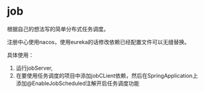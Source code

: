# job
根据自己的想法写的简单分布式任务调度。

注册中心使用nacos，使用eureka的话修改依赖已经配置文件可以无缝替换。

具体使用：
  1. 运行jobServer,
  2. 在要使用任务调度的项目中添加jobCLient依赖，然后在SpringApplication上添加@EnableJobScheduled注解开启任务调度功能
